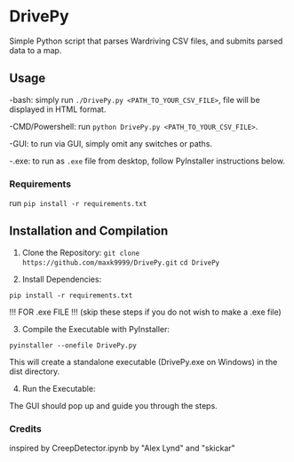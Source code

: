 # DrivePy

Simple Python script that parses Wardriving CSV files, and submits parsed data to a map.

## Usage

 -bash:
    simply run `./DrivePy.py <PATH_TO_YOUR_CSV_FILE>`, file will be displayed in HTML format.

 -CMD/Powershell:
    run `python DrivePy.py <PATH_TO_YOUR_CSV_FILE>`.

 -GUI:
    to run via GUI, simply omit any switches or paths.

 -.exe:
    to run as `.exe` file from desktop, follow PyInstaller instructions below.

### Requirements

run `pip install -r requirements.txt`

## Installation and Compilation

1. Clone the Repository:
`git clone https://github.com/maxk9999/DrivePy.git`
`cd DrivePy`

2. Install Dependencies:

`pip install -r requirements.txt`

!!! FOR .exe FILE !!! (skip these steps if you do not wish to make a .exe file)

3. Compile the Executable with PyInstaller:

`pyinstaller --onefile DrivePy.py`

This will create a standalone executable (DrivePy.exe on Windows) in the dist directory.

4. Run the Executable:

The GUI should pop up and guide you through the steps.

### Credits

inspired by CreepDetector.ipynb by "Alex Lynd" and "skickar"
